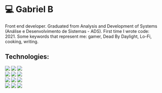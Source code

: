<div align="left">
	<h1>💻 Gabriel B</h1>
	<p>Front end developer. Graduated from Analysis and Development of Systems (Análise e Desenvolvimento de Sistemas - ADS). First time I wrote code: 2021. Some keywords that represent me: gamer, Dead By Daylight, Lo-Fi, cooking, writing.</p>
	<h2>Technologies:</h2>
	<img src="https://img.shields.io/badge/Markdown-000?style=for-the-badge&logo=markdown"> 
 	<img src="https://img.shields.io/badge/HTML5-E34F26?style=for-the-badge&logo=html5&logoColor=white"> 
	<img src="https://img.shields.io/badge/CSS3-1572B6?style=for-the-badge&logo=css3&logoColor=white">
 	<br>
	<img src="https://img.shields.io/badge/PHP-777BB4?style=for-the-badge&logo=php&logoColor=white">  
 	<img src="https://img.shields.io/badge/JavaScript-F7DF1E?style=for-the-badge&logo=javascript&logoColor=black">
	<img src="https://img.shields.io/badge/React-20232A?style=for-the-badge&logo=react&logoColor=61DAFB">  
 	<br>
	<img src="https://img.shields.io/badge/-boostrap-0D1117?style=for-the-badge&logo=bootstrap&labelColor=0D1117">  
 	<img src="https://img.shields.io/badge/MySQL-00000F?style=for-the-badge&logo=mysql&logoColor=white">
	<img src="https://img.shields.io/badge/Linux-000?style=for-the-badge&logo=linux&logoColor=FCC624">  
 	<br>
	<img src="https://img.shields.io/badge/Windows-000?style=for-the-badge&logo=windows&logoColor=2CA5E0">
	<img src="https://img.shields.io/badge/GIT-E44C30?style=for-the-badge&logo=git&logoColor=white">  
 	<img src="https://img.shields.io/badge/Vscode-007ACC?style=for-the-badge&logo=visual-studio-code&logoColor=white">
</div>

